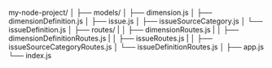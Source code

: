 my-node-project/
│
├── models/
    │   ├── dimension.js
    │   ├── dimensionDefinition.js
    │   ├── issue.js
    │   ├── issueSourceCategory.js
    │   └── issueDefinition.js
│
├── routes/
|    │   ├── dimensionRoutes.js
|    │   ├── dimensionDefinitionRoutes.js
|    │   ├── issueRoutes.js
|    │   ├── issueSourceCategoryRoutes.js
    │   └── issueDefinitionRoutes.js
│
├── app.js
└── index.js
